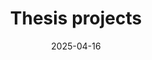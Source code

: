 ---
title: Thesis projects
date: 2025-04-16
type: landing
# blox: landing_page2


sections:

  - block: collection
    id: Thesis Projects
    content:
      title: Available thesis projects
      subtitle: ''
      text: 'Undergrad and postgrad thesis projects'
      # Choose how many pages you would like to display (0 = all pages)
      count: 0
      # Filter on criteria
      filters:
        # The folders to display content from
        folders:
          - thesis-projects
        # author: ""
        category: ""
        tag: ""
        publication_type: ""
        featured_only: false
        exclude_featured: false
        exclude_future: false
        exclude_past: false
      # Choose how many pages you would like to offset by
      # Useful if you wish to show the first item in the Featured widget
      offset: 0
      # Field to sort by, such as Date or Title
      sort_by: 'Date'
      sort_ascending: false
    design:
      # Choose a listing view
      view: showcase
      columns: 2
      add_horizontal_line: true

---